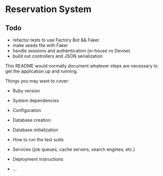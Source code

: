 # Reservation System

## Todo

- refactor tests to use Factory Bot && Faker
- make seeds file with Faker
- handle sessions and authentication (in-house vs Devise)
- build out controllers and JSON serialization

This README would normally document whatever steps are necessary to get the
application up and running.

Things you may want to cover:

* Ruby version

* System dependencies

* Configuration

* Database creation

* Database initialization

* How to run the test suite

* Services (job queues, cache servers, search engines, etc.)

* Deployment instructions

* ...
